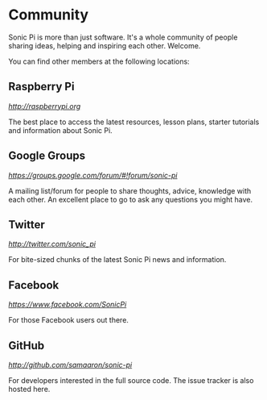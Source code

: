 # Community

Sonic Pi is more than just software. It's a whole community of people sharing ideas, helping  and inspiring each other. Welcome.

You can find other members at the following locations:

## Raspberry Pi
*<http://raspberrypi.org>*

The best place to access the latest resources, lesson plans, starter tutorials and information about Sonic Pi.

## Google Groups
*<https://groups.google.com/forum/#!forum/sonic-pi>*

A mailing list/forum for people to share thoughts, advice, knowledge with each other. An excellent place to go to ask any questions you might have.

## Twitter
*<http://twitter.com/sonic_pi>*

For bite-sized chunks of the latest Sonic Pi news and information.

## Facebook
*<https://www.facebook.com/SonicPi>*

For those Facebook users out there.

## GitHub
*<http://github.com/samaaron/sonic-pi>*

For developers interested in the full source code. The issue tracker is also hosted here.
